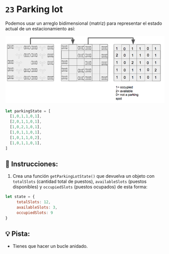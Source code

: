# `23` Parking lot

Podemos usar un arreglo bidimensional (matriz) para representar el estado actual de un estacionamiento así:

![Parking Lot BreatheCode](../../.learn/assets/23.png)

```js
let parkingState = [
  [1,0,1,1,0,1],
  [2,0,1,1,0,1],
  [1,0,2,1,0,1],
  [1,0,1,1,0,1],
  [1,0,1,1,0,2],
  [1,0,1,1,0,1],
]
```

## 📝 Instrucciones:

1. Crea una función `getParkingLotState()` que devuelva un objeto con `totalSlots` (cantidad total de puestos), `availableSlots` (puestos disponibles) y `occupiedSlots` (puestos ocupados) de esta forma:

```js
let state = {
     totalSlots: 12,
     availableSlots: 3,
     occupiedSlots: 9
}
```

## 💡 Pista:

+ Tienes que hacer un bucle anidado.
